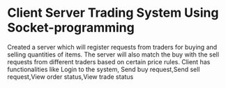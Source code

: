 # Client Server Trading System Using Socket-programming
Created a server which will register requests from traders for buying and selling quantities of items.  The server will  also  match  the  buy  with  the  sell  requests  from  different  traders  based  on  certain  price  rules.   Client  has functionalities like Login to the system, Send buy request,Send sell request,View order status,View trade status
